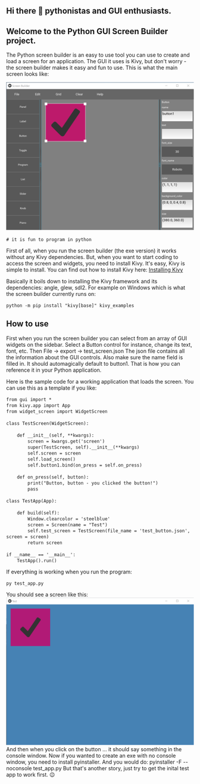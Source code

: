## Hi there 👋 pythonistas and GUI enthusiasts.

## Welcome to the Python GUI Screen Builder project.

The Python screen builder is an easy to use tool you can use to create and load a screen for an application.
The GUI it uses is Kivy, but don't worry - the screen builder makes it easy and fun to use.
This is what the main screen looks like:

<img src="screenshot.png">

```
# it is fun to program in python
```
First of all, when you run the screen builder (the exe version) it works without any Kivy dependencies.
But, when you want to start coding to access the screen and widgets, you need to install Kivy.
It's easy, Kivy is simple to install. You can find out how to install Kivy here:
<a href="https://kivy.org/doc/stable/gettingstarted/installation.html">Installing Kivy</a>

Basically it boils down to installing the Kivy framework and its dependencies: angle, glew, sdl2.
For example on Windows which is what the screen builder currently runs on:
```
python -m pip install "kivy[base]" kivy_examples
```
## How to use

First when you run the screen builder you can select from an array of GUI widgets on the sidebar.
Select a Button control for instance, change its text, font, etc. Then File -> export -> test_screen.json
The json file contains all the information about the GUI controls. Also make sure the name field is filled in.
It should automagically default to button1. That is how you can reference it in your Python application.

Here is the sample code for a working application that loads the screen. You can use this as a template if you like:
```
from gui import *
from kivy.app import App
from widget_screen import WidgetScreen

class TestScreen(WidgetScreen):

    def __init__(self, **kwargs):
        screen = kwargs.get('screen')
        super(TestScreen, self).__init__(**kwargs)
        self.screen = screen
        self.load_screen()
        self.button1.bind(on_press = self.on_press)

    def on_press(self, button):
        print("Button, button - you clicked the button!")
        pass

class TestApp(App):

    def build(self):
        Window.clearcolor = 'steelblue'
        screen = Screen(name = "Test")
        self.test_screen = TestScreen(file_name = 'test_button.json', screen = screen)
        return screen

if __name__ == '__main__':
    TestApp().run()
```
If everything is working when you run the program:
```
py test_app.py
```
You should see a screen like this:
<img src="screenshot2.png">
And then when you click on the button ... it should say something in the console window.
Now if you wanted to create an exe with no console window, you need to install pyinstaller.
And you would do: pyinstaller -F --noconsole test_app.py
But that's another story, just try to get the inital test app to work first. 😉

<!--
**python-screen-builder/python-screen-builder** is a ✨ _special_ ✨ repository because its `README.md` (this file) appears on your GitHub profile.

Here are some ideas to get you started:

- 🔭 I’m currently working on ...
- 🌱 I’m currently learning ...
- 👯 I’m looking to collaborate on ...
- 🤔 I’m looking for help with ...
- 💬 Ask me about ...
- 📫 How to reach me: ...
- 😄 Pronouns: ...
- ⚡ Fun fact: ...
-->
